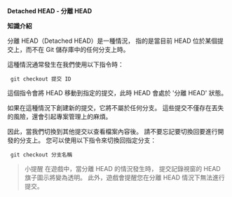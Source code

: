 **Detached HEAD - 分離 HEAD**

**知識介紹**

分離 HEAD（Detached HEAD）是一種情況，
指的是當目前 HEAD 位於某個提交上，而不在 Git 儲存庫中的任何分支上時。

這種情況通常發生在我們使用以下指令時：
```
 git checkout 提交 ID
```

這個指令會將 HEAD 移動到指定的提交，此時 HEAD 會處於 '分離 HEAD' 狀態。

如果在這種情況下創建新的提交，它將不屬於任何分支。
這些提交不僅存在丟失的風險，還會引起專案管理上的麻煩。

因此，當我們切換到其他提交以查看檔案內容後。
請不要忘記要切換回要進行開發的分支上。
您可以使用以下指令來切換回指定分支：
```
 git checkout 分支名稱
```

>小提醒
在遊戲中，當分離 HEAD 的情況發生時，
提交記錄視窗的 HEAD 旗子圖示將變為透明。
此外，遊戲會提醒您在分離 HEAD 情況下無法進行提交。